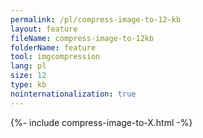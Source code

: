 ```yaml
---
permalink: /pl/compress-image-to-12-kb
layout: feature
fileName: compress-image-to-12kb
folderName: feature
tool: imgcompression
lang: pl
size: 12
type: kb
nointernationalization: true
---
```

{%- include compress-image-to-X.html -%}       
